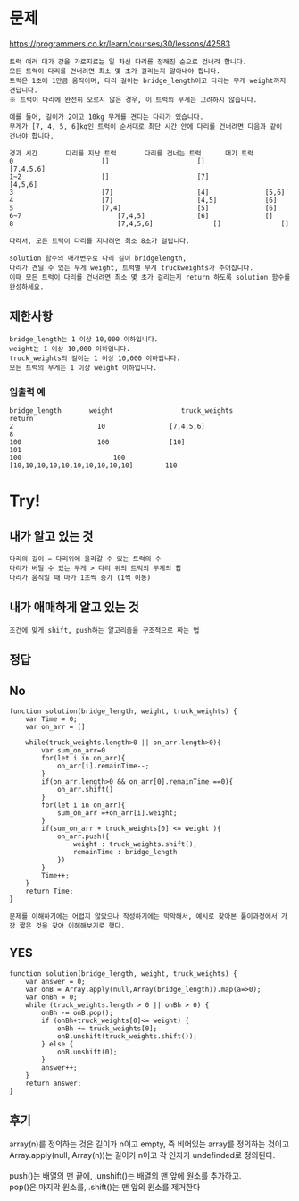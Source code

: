# 문제
https://programmers.co.kr/learn/courses/30/lessons/42583
```
트럭 여러 대가 강을 가로지르는 일 차선 다리를 정해진 순으로 건너려 합니다.
모든 트럭이 다리를 건너려면 최소 몇 초가 걸리는지 알아내야 합니다.
트럭은 1초에 1만큼 움직이며, 다리 길이는 bridge_length이고 다리는 무게 weight까지 견딥니다.
※ 트럭이 다리에 완전히 오르지 않은 경우, 이 트럭의 무게는 고려하지 않습니다.

예를 들어, 길이가 2이고 10kg 무게를 견디는 다리가 있습니다.
무게가 [7, 4, 5, 6]kg인 트럭이 순서대로 최단 시간 안에 다리를 건너려면 다음과 같이 건너야 합니다.

경과 시간	    다리를 지난 트럭	    다리를 건너는 트럭	    대기 트럭
0	                   []	                   []	            [7,4,5,6]
1~2	                   []	                   [7]	            [4,5,6]
3	                   [7]                     [4]	            [5,6]
4	                   [7]	                   [4,5]            [6]
5	                   [7,4]                   [5]              [6]
6~7                   	   [7,4,5]	           [6]	            []
8                   	   [7,4,5,6]	           []               []
 
따라서, 모든 트럭이 다리를 지나려면 최소 8초가 걸립니다.

solution 함수의 매개변수로 다리 길이 bridgelength,
다리가 견딜 수 있는 무게 weight, 트럭별 무게 truckweights가 주어집니다.
이때 모든 트럭이 다리를 건너려면 최소 몇 초가 걸리는지 return 하도록 solution 함수를 완성하세요.

```
## 제한사항
```
bridge_length는 1 이상 10,000 이하입니다.
weight는 1 이상 10,000 이하입니다.
truck_weights의 길이는 1 이상 10,000 이하입니다.
모든 트럭의 무게는 1 이상 weight 이하입니다.
```
### 입출력 예
```
bridge_length   	weight	               truck_weights   	                    return
2               	  10            	[7,4,5,6]	                       8
100	                  100            	[10]	                               101
100                       100                 	[10,10,10,10,10,10,10,10,10,10]	       110
```

# Try!
## 내가 알고 있는 것
`다리의 길이 = 다리위에 올라갈 수 있는 트럭의 수`<br>
`다리가 버틸 수 있는 무게 > 다리 위의 트럭의 무게의 합`<br>
`다리가 움직일 때 마가 1초씩 증가 (1씩 이동)`<br>
## 내가 애매하게 알고 있는 것
`조건에 맞게 shift, push하는 알고리즘을 구조적으로 짜는 법`<br>

## 정답
## No
```
function solution(bridge_length, weight, truck_weights) {
    var Time = 0;
    var on_arr = []
    
    while(truck_weights.length>0 || on_arr.length>0){
        var sum_on_arr=0
        for(let i in on_arr){
            on_arr[i].remainTime--;
        }
        if(on_arr.length>0 && on_arr[0].remainTime ==0){
            on_arr.shift()
        }
        for(let i in on_arr){
            sum_on_arr =+on_arr[i].weight;
        }
        if(sum_on_arr + truck_weights[0] <= weight ){
            on_arr.push({
                weight : truck_weights.shift(),
                remainTime : bridge_length
            })
        }
        Time++;
    }
    return Time;
}
```

`문제를 이해하기에는 어렵지 않았으나 작성하기에는 막막해서, 예시로 찾아본 풀이과정에서 가장 짧은 것을 찾아 이해해보기로 했다.`
## YES
```
function solution(bridge_length, weight, truck_weights) {
    var answer = 0;
    var onB = Array.apply(null,Array(bridge_length)).map(a=>0);
    var onBh = 0;
    while (truck_weights.length > 0 || onBh > 0) {
        onBh -= onB.pop();
        if (onBh+truck_weights[0]<= weight) {
            onBh += truck_weights[0];
            onB.unshift(truck_weights.shift());
        } else {
            onB.unshift(0);
        }
        answer++;
    }
    return answer;
}
```

## 후기

array(n)를 정의하는 것은 길이가 n이고 empty, 즉 비어있는 array를 정의하는 것이고<br>
Array.apply(null, Array(n))는 길이가 n이고 각 인자가 undefinded로 정의된다.<br><br>
push()는 배열의 맨 끝에, .unshift()는 배열의 맨 앞에 원소를 추가하고.<br>
pop()은 마지막 원소를, .shift()는 맨 앞의 원소를 제거한다<br>


